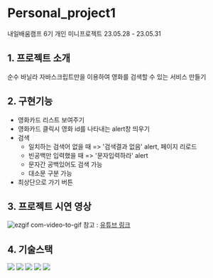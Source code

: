 # Personal_project1

내일배움캠프 6기 개인 미니프로젝트 23.05.28 - 23.05.31

## 1. 프로젝트 소개

순수 바닐라 자바스크립트만을 이용하여 영화를 검색할 수 있는 서비스 만들기

## 2. 구현기능

- 영화카드 리스트 보여주기
- 영화카드 클릭시 영화 id를 나타내는 alert창 띄우기
- 검색
  - 일치하는 검색어 없을 때 => '검색결과 없음' alert, 페이지 리로드
  - 빈공백만 입력했을 때 => '문자입력하라' alert
  - 문자간 공백있어도 검색 가능
  - 대소문 구분 가능
- 최상단으로 가기 버튼

## 3. 프로젝트 시연 영상

![ezgif com-video-to-gif](https://github.com/JellyBear97/Personal_proj1/assets/124346085/ef1337a0-149a-4f8f-b668-de451131ff30)
참고 : [유튜브 링크](https://youtu.be/b3w8_7PBQZg)

## 4. 기술스택

  <img src="https://img.shields.io/badge/html5-E34F26?style=for-the-badge&logo=html5&logoColor=white"> 
  <img src="https://img.shields.io/badge/css-1572B6?style=for-the-badge&logo=css3&logoColor=white"> 
  <img src="https://img.shields.io/badge/javascript-F7DF1E?style=for-the-badge&logo=javascript&logoColor=black"> 
  <img src="https://img.shields.io/badge/github-181717?style=for-the-badge&logo=github&logoColor=white">
  <img src="https://img.shields.io/badge/git-F05032?style=for-the-badge&logo=git&logoColor=white">
  <br>
